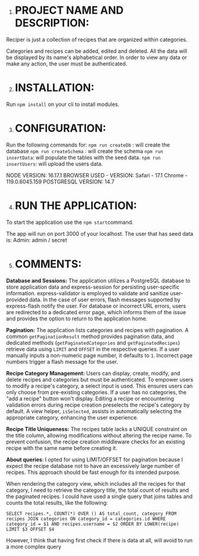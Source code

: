 1. # PROJECT NAME AND DESCRIPTION:
  Reciper is just a collection of recipes that are organized within categories.

  Categories and recipes can be added, edited and deleted.
  All the data will be displayed by its name's alphabetical order.
  In order to view any data or make any action, the user must be authenticated.
 

2. # INSTALLATION:
  Run `npm install` on your cli to install modules.

3. # CONFIGURATION:
  Run the following commands for:
    `npm run createDb` : will create the database
    `npm run createSchema` : will create the schema
    `npm run insertData`: will populate the tables with the seed data.
    `npm run insertUsers`: will upload the users data.

  NODE VERSION:
    16.17.1
  BROWSER USED - VERSION: 
    Safari - 17.1
    Chrome - 119.0.6045.159 
  POSTGRESQL VERSION:
    14.7

4. # RUN THE APPLICATION:
  To start the application use the `npm start`command.
  
  The app will run on port 3000 of your localhost.
  The user that has seed data is:
    Admin: admin / secret


5. # COMMENTS:

**Database and Sessions:**
The application utilizes a PostgreSQL database to store application data and express-session for persisting user-specific information. express-validator is employed to validate and sanitize user-provided data. In the case of user errors, flash messages supported by express-flash notify the user. For database or incorrect URL errors, users are redirected to a dedicated error page, which informs them of the issue and provides the option to return to the application home.

**Pagination:**
The application lists categories and recipes with pagination. A common `getPaginationResult` method provides pagination data, and dedicated methods (`getPaginatedCategories` and `getPaginatedRecipes`) retrieve data using `LIMIT` and `OFFSET` in the respective queries. If a user manually inputs a non-numeric page number, it defaults to `1`. Incorrect page numbers trigger a flash message for the user.

**Recipe Category Management:**
Users can display, create, modify, and delete recipes and categories but must be authenticated. To empower users to modify a recipe's category, a select input is used. This ensures users can only choose from pre-existing categories. If a user has no categories, the "add a recipe" button won't display. Editing a recipe or encountering validation errors during recipe creation preselects the recipe's category by default. A view helper, `isSelected`, assists in automatically selecting the appropriate category, enhancing the user experience.

**Recipe Title Uniqueness:**
The recipes table lacks a UNIQUE constraint on the title column, allowing modifications without altering the recipe name. To prevent confusion, the recipe creation middleware checks for an existing recipe with the same name before creating it.

**About queries**:
I opted for using LIMIT/OFFSET for pagination because I expect the recipe database not to have an excessively large number of recipes. This approach should be fast enough for its intended purpose.

When rendering the category view, which includes all the recipes for that category, I need to retrieve the category title, the total count of results and the paginated recipes. I could have used a single query that joins tables and counts the total results, like the following:

`SELECT recipes.*, COUNT(*) OVER () AS total_count, category
  FROM recipes
  JOIN categories ON category_id = categories.id
  WHERE category_id = $1 AND recipes.username = $2
  ORDER BY LOWER(recipe)
  LIMIT $3 OFFSET $4`

However, I think that having first check if there is data at all, will avoid to run a more complex query 